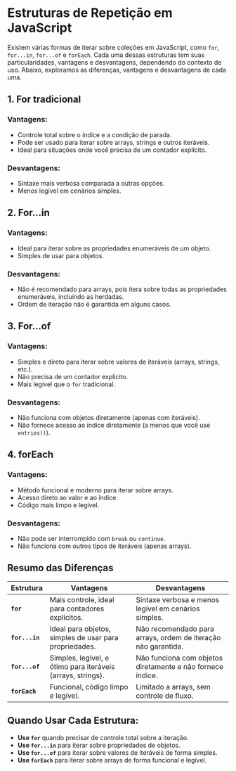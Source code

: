 # Estruturas de Repetição em JavaScript

Existem várias formas de iterar sobre coleções em JavaScript, como `for`, `for...in`, `for...of` e `forEach`. Cada uma dessas estruturas tem suas particularidades, vantagens e desvantagens, dependendo do contexto de uso. Abaixo, exploramos as diferenças, vantagens e desvantagens de cada uma.

## 1. For tradicional

### Vantagens:
- Controle total sobre o índice e a condição de parada.
- Pode ser usado para iterar sobre arrays, strings e outros iteráveis.
- Ideal para situações onde você precisa de um contador explícito.

### Desvantagens:
- Sintaxe mais verbosa comparada a outras opções.
- Menos legível em cenários simples.

## 2. For...in

### Vantagens:
- Ideal para iterar sobre as propriedades enumeráveis de um objeto.
- Simples de usar para objetos.

### Desvantagens:
- Não é recomendado para arrays, pois itera sobre todas as propriedades enumeráveis, incluindo as herdadas.
- Ordem de iteração não é garantida em alguns casos.

## 3. For...of

### Vantagens:
- Simples e direto para iterar sobre valores de iteráveis (arrays, strings, etc.).
- Não precisa de um contador explícito.
- Mais legível que o `for` tradicional.

### Desvantagens:
- Não funciona com objetos diretamente (apenas com iteráveis).
- Não fornece acesso ao índice diretamente (a menos que você use `entries()`).

## 4. forEach

### Vantagens:
- Método funcional e moderno para iterar sobre arrays.
- Acesso direto ao valor e ao índice.
- Código mais limpo e legível.

### Desvantagens:
- Não pode ser interrompido com `break` ou `continue`.
- Não funciona com outros tipos de iteráveis (apenas arrays).

## Resumo das Diferenças

| Estrutura     | Vantagens                                                   | Desvantagens                                               |
|---------------|-------------------------------------------------------------|------------------------------------------------------------|
| **`for`**     | Mais controle, ideal para contadores explícitos.            | Sintaxe verbosa e menos legível em cenários simples.       |
| **`for...in`**| Ideal para objetos, simples de usar para propriedades.      | Não recomendado para arrays, ordem de iteração não garantida. |
| **`for...of`**| Simples, legível, e ótimo para iteráveis (arrays, strings). | Não funciona com objetos diretamente e não fornece índice. |
| **`forEach`** | Funcional, código limpo e legível.                          | Limitado a arrays, sem controle de fluxo.                  |

## Quando Usar Cada Estrutura:

- **Use `for`** quando precisar de controle total sobre a iteração.
- **Use `for...in`** para iterar sobre propriedades de objetos.
- **Use `for...of`** para iterar sobre valores de iteráveis de forma simples.
- **Use `forEach`** para iterar sobre arrays de forma funcional e legível.

